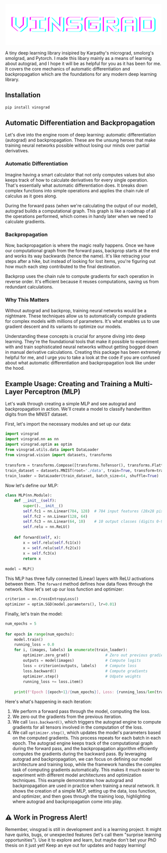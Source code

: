 ![logo](https://github.com/vincentamato/vinsgrad/blob/main/logo.png?raw=true)

A tiny deep learning library insipired by Karpathy's micrograd, smolorg's smolgrad, and Pytorch. I made this libary mainly as a means of learning about autograd, and I hope it will be as helpful for you as it has been for me. It covers the core mechanics of automatic differentiation and backpropagation which are the foundations for any modern deep learning library.

## Installation

```bash
pip install vinsgrad
```

## Automatic Differentiation and Backpropagation

Let's dive into the engine room of deep learning: automatic differentiation (autograd) and backpropagation. These are the unsung heroes that make training neural networks possible without losing our minds over partial derivatives.

### Automatic Differentiation

Imagine having a smart calculator that not only computes values but also keeps track of how to calculate derivatives for every single operation. That's essentially what automatic differentiation does. It breaks down complex functions into simple operations and applies the chain rule  of calculus as it goes along.

During the forward pass (when we're calculating the output of our model), autograd builds a computational graph. This graph is like a roadmap of all the operations performed, which comes in handy later when we need to calculate gradients.

### Backpropagation

Now, backpropagation is where the magic really happens. Once we have our computational graph from the forward pass, backprop starts at the end and works its way backwards (hence the name). It's like retracing your steps after a hike, but instead of looking for lost items, you're figuring out how much each step contributed to the final destination.

Backprop uses the chain rule to compute gradients for each operation in reverse order. It's efficient because it reuses computations, saving us from redundant calculations.

### Why This Matters

Without autograd and backprop, training neural networks would be a nightmare. These techniques allow us to automatically compute gradients for complex models with millions of parameters. It's what enables us to use gradient descent and its variants to optimize our models.

Understanding these concepts is crucial for anyone diving into deep learning. They're the foundational tools that make it possible to experiment with and train sophisticated neural networks without getting bogged down in manual derivative calculations. Creating this package has been extremely helpful for me, and I urge you to take a look at the code if you are confused about what automatic differentiation and backpropagation look like under the hood.

## Example Usage: Creating and Training a Multi-Layer Perceptron (MLP)

Let's walk through creating a simple MLP and see autograd and backpropagation in action. We'll create a model to classify handwritten digits from the MNIST dataset.

First, let's import the necessary modules and set up our data:

```python
import vinsgrad
import vinsgrad.nn as nn
import vinsgrad.optim as optim
from vinsgrad.utils.data import DataLoader
from vinsgrad.vision import datasets, transforms

transform = transforms.Compose([transforms.ToTensor(), transforms.Flatten()])
train_dataset = datasets.MNIST(root='./data', train=True, transform=transform, download=True)
train_loader = DataLoader(train_dataset, batch_size=64, shuffle=True)

```

Now let's define our MLP:
```python
class MLP(nn.Module):
    def __init__(self):
        super().__init__()
        self.fc1 = nn.Linear(784, 128)  # 784 input features (28x28 pixels)
        self.fc2 = nn.Linear(128, 64)
        self.fc3 = nn.Linear(64, 10)    # 10 output classes (digits 0-9)
        self.relu = nn.ReLU()

    def forward(self, x):
        x = self.relu(self.fc1(x))
        x = self.relu(self.fc2(x))
        x = self.fc3(x)
        return x

model = MLP()
```
This MLP has three fully connected (Linear) layers with ReLU activations between them. The `forward` method defines how data flows through the network. Now let's set up our loss function and optimizer:
```python
criterion = nn.CrossEntropyLoss()
optimizer = optim.SGD(model.parameters(), lr=0.01)
```

Finally, let's train the model:
```python
num_epochs = 5

for epoch in range(num_epochs):
    model.train()
    running_loss = 0.0
    for i, (images, labels) in enumerate(train_loader):
        optimizer.zero_grad()                # Zero out previous gradients
        outputs = model(images)              # Compute logits
        loss = criterion(outputs, labels)    # Compute loss
        loss.backward()                      # Compute gradients
        optimizer.step()                     # Udpate weights
        running_loss += loss.item()
        
    print(f'Epoch [{epoch+1}/{num_epochs}], Loss: {running_loss/len(train_loader):.4f}')
```
Here's what's happening in each iteration:
1. We perform a forward pass through the model, computing the loss.
2. We zero out the gradients from the previous iteration.
3. We call `loss.backward()`, which triggers the autograd engine to compute gradients for all tensors involved in the computation of the loss.
4. We call `optimizer.step()`, which updates the model's parameters based on the computed gradients.
This process repeats for each batch in each epoch. The autograd engine keeps track of the computational graph during the forward pass, and the backpropagation algorithm efficiently computes the gradients during the backward pass.
By leveraging autograd and backpropagation, we can focus on defining our model architecture and training loop, while the framework handles the complex task of computing gradients automatically. This makes it much easier to experiment with different model architectures and optimization techniques.
This example demonstrates how autograd and backpropagation are used in practice when training a neural network. It shows the creation of a simple MLP, setting up the data, loss function, and optimizer, and then goes through the training loop, highlighting where autograd and backpropagation come into play.

## ⚠️ **Work in Progress Alert!** 
Remember, vinsgrad is still in development and is a learning project. It might have quirks, bugs, or unexpected features (let's call them "surprise learning opportunities"). Use it to explore and learn, but maybe don't bet your PhD thesis on it just yet! Keep an eye out for updates and happy learning!

